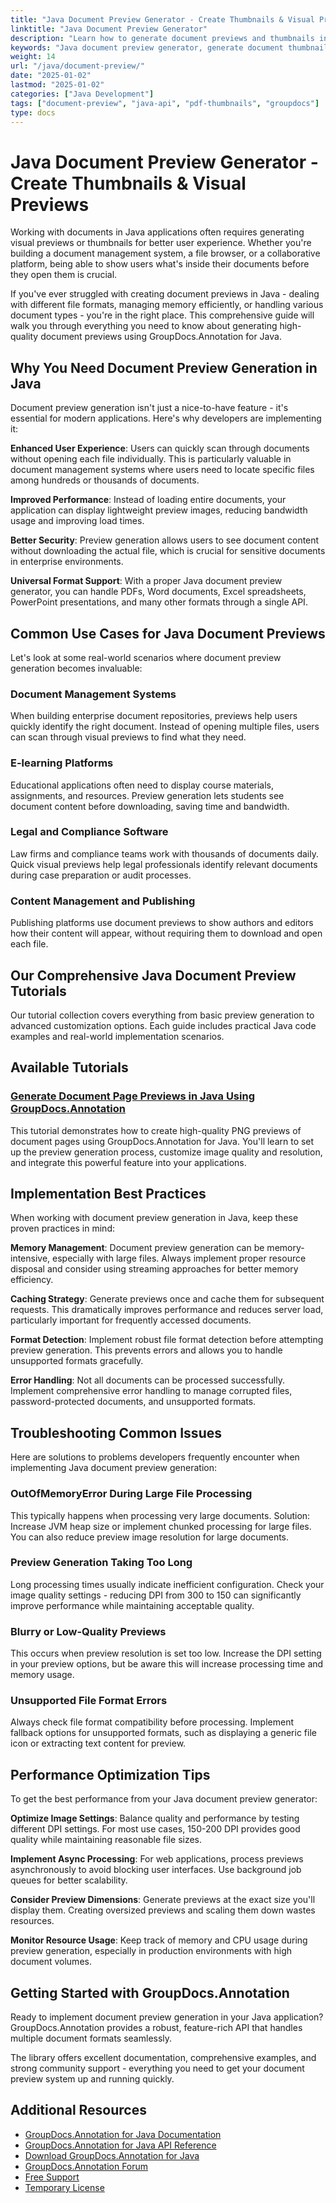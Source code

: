 ```yaml
---
title: "Java Document Preview Generator - Create Thumbnails & Visual Previews"
linktitle: "Java Document Preview Generator"
description: "Learn how to generate document previews and thumbnails in Java using GroupDocs.Annotation. Complete tutorials with code examples for PDF, Word, Excel preview generation."
keywords: "Java document preview generator, generate document thumbnails Java, Java PDF preview API, document visualization Java library, GroupDocs annotation preview"
weight: 14
url: "/java/document-preview/"
date: "2025-01-02"
lastmod: "2025-01-02"
categories: ["Java Development"]
tags: ["document-preview", "java-api", "pdf-thumbnails", "groupdocs"]
type: docs
---
```

# Java Document Preview Generator - Create Thumbnails & Visual Previews

Working with documents in Java applications often requires generating visual previews or thumbnails for better user experience. Whether you're building a document management system, a file browser, or a collaborative platform, being able to show users what's inside their documents before they open them is crucial.

If you've ever struggled with creating document previews in Java - dealing with different file formats, managing memory efficiently, or handling various document types - you're in the right place. This comprehensive guide will walk you through everything you need to know about generating high-quality document previews using GroupDocs.Annotation for Java.

## Why You Need Document Preview Generation in Java

Document preview generation isn't just a nice-to-have feature - it's essential for modern applications. Here's why developers are implementing it:

**Enhanced User Experience**: Users can quickly scan through documents without opening each file individually. This is particularly valuable in document management systems where users need to locate specific files among hundreds or thousands of documents.

**Improved Performance**: Instead of loading entire documents, your application can display lightweight preview images, reducing bandwidth usage and improving load times.

**Better Security**: Preview generation allows users to see document content without downloading the actual file, which is crucial for sensitive documents in enterprise environments.

**Universal Format Support**: With a proper Java document preview generator, you can handle PDFs, Word documents, Excel spreadsheets, PowerPoint presentations, and many other formats through a single API.

## Common Use Cases for Java Document Previews

Let's look at some real-world scenarios where document preview generation becomes invaluable:

### Document Management Systems
When building enterprise document repositories, previews help users quickly identify the right document. Instead of opening multiple files, users can scan through visual previews to find what they need.

### E-learning Platforms
Educational applications often need to display course materials, assignments, and resources. Preview generation lets students see document content before downloading, saving time and bandwidth.

### Legal and Compliance Software
Law firms and compliance teams work with thousands of documents daily. Quick visual previews help legal professionals identify relevant documents during case preparation or audit processes.

### Content Management and Publishing
Publishing platforms use document previews to show authors and editors how their content will appear, without requiring them to download and open each file.

## Our Comprehensive Java Document Preview Tutorials

Our tutorial collection covers everything from basic preview generation to advanced customization options. Each guide includes practical Java code examples and real-world implementation scenarios.

## Available Tutorials

### [Generate Document Page Previews in Java Using GroupDocs.Annotation](./groupdocs-annotation-java-document-page-previews/)
This tutorial demonstrates how to create high-quality PNG previews of document pages using GroupDocs.Annotation for Java. You'll learn to set up the preview generation process, customize image quality and resolution, and integrate this powerful feature into your applications.

## Implementation Best Practices

When working with document preview generation in Java, keep these proven practices in mind:

**Memory Management**: Document preview generation can be memory-intensive, especially with large files. Always implement proper resource disposal and consider using streaming approaches for better memory efficiency.

**Caching Strategy**: Generate previews once and cache them for subsequent requests. This dramatically improves performance and reduces server load, particularly important for frequently accessed documents.

**Format Detection**: Implement robust file format detection before attempting preview generation. This prevents errors and allows you to handle unsupported formats gracefully.

**Error Handling**: Not all documents can be processed successfully. Implement comprehensive error handling to manage corrupted files, password-protected documents, and unsupported formats.

## Troubleshooting Common Issues

Here are solutions to problems developers frequently encounter when implementing Java document preview generation:

### OutOfMemoryError During Large File Processing
This typically happens when processing very large documents. Solution: Increase JVM heap size or implement chunked processing for large files. You can also reduce preview image resolution for large documents.

### Preview Generation Taking Too Long
Long processing times usually indicate inefficient configuration. Check your image quality settings - reducing DPI from 300 to 150 can significantly improve performance while maintaining acceptable quality.

### Blurry or Low-Quality Previews
This occurs when preview resolution is set too low. Increase the DPI setting in your preview options, but be aware this will increase processing time and memory usage.

### Unsupported File Format Errors
Always check file format compatibility before processing. Implement fallback options for unsupported formats, such as displaying a generic file icon or extracting text content for preview.

## Performance Optimization Tips

To get the best performance from your Java document preview generator:

**Optimize Image Settings**: Balance quality and performance by testing different DPI settings. For most use cases, 150-200 DPI provides good quality while maintaining reasonable file sizes.

**Implement Async Processing**: For web applications, process previews asynchronously to avoid blocking user interfaces. Use background job queues for better scalability.

**Consider Preview Dimensions**: Generate previews at the exact size you'll display them. Creating oversized previews and scaling them down wastes resources.

**Monitor Resource Usage**: Keep track of memory and CPU usage during preview generation, especially in production environments with high document volumes.

## Getting Started with GroupDocs.Annotation

Ready to implement document preview generation in your Java application? GroupDocs.Annotation provides a robust, feature-rich API that handles multiple document formats seamlessly.

The library offers excellent documentation, comprehensive examples, and strong community support - everything you need to get your document preview system up and running quickly.

## Additional Resources

- [GroupDocs.Annotation for Java Documentation](https://docs.groupdocs.com/annotation/java/)
- [GroupDocs.Annotation for Java API Reference](https://reference.groupdocs.com/annotation/java/)
- [Download GroupDocs.Annotation for Java](https://releases.groupdocs.com/annotation/java/)
- [GroupDocs.Annotation Forum](https://forum.groupdocs.com/c/annotation)
- [Free Support](https://forum.groupdocs.com/)
- [Temporary License](https://purchase.groupdocs.com/temporary-license/)
